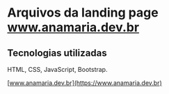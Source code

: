 # Arquivos da landing page www.anamaria.dev.br

## Tecnologias utilizadas

HTML, CSS, JavaScript, Bootstrap.

[www.anamaria.dev.br](https://www.anamaria.dev.br)
